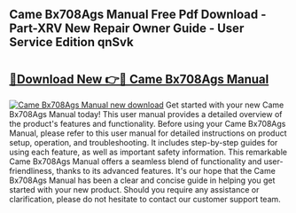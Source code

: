 ## Came Bx708Ags Manual Free Pdf Download - Part-XRV New Repair Owner Guide - User Service Edition qnSvk

# <h2><a href="http://cf1207.oget.top/?id=Came+Bx708Ags+Manual">🔗Download New 👉🔴 Came Bx708Ags Manual</a></h2>

[![Came Bx708Ags Manual new download](https://i.imgur.com/5g1atiW.png)](http://cf1207.oget.top/?id=Came+Bx708Ags+Manual)
Get started with your new Came Bx708Ags Manual today! This user manual provides a detailed overview of the product's features and functionality. Before using your Came Bx708Ags Manual, please refer to this user manual for detailed instructions on product setup, operation, and troubleshooting. It includes step-by-step guides for using each feature, as well as important safety information. This remarkable Came Bx708Ags Manual offers a seamless blend of functionality and user-friendliness, thanks to its advanced features. It's our hope that the Came Bx708Ags Manual has been a clear and concise guide in helping you get started with your new product. Should you require any assistance or clarification, please do not hesitate to contact our customer support team.
